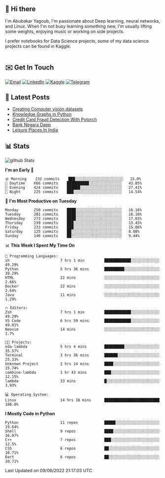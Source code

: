 ## 👋 Hi there

I'm Abubakar Yagoub, I'm passionate about Deep learning, neural networks, and
Linux. When I'm not busy learning something new, I'm usually lifting some
weights, enjoying music or working on side projects.

I prefer notebooks for Data Science projects, some of my data science projects
can be found in Kaggle. <br> <br>

## ✉️ Get In Touch

[![Email](https://img.shields.io/badge/Email-f1f1f1?style=for-the-badge&logo=gmail&logoColor=0f111a)](mailto:hi@blacksuan19.dev)
[![LinkedIn](https://img.shields.io/badge/LinkedIn-0077B5?style=for-the-badge&logo=linkedin&logoColor=white)](https://www.linkedin.com/in/blacksuan19/)
[![Kaggle](https://img.shields.io/badge/Kaggle-5acfff?style=for-the-badge&logo=kaggle&logoColor=white)](http://kaggle.com/abubakaryagob/)
[![Telegram](https://img.shields.io/badge/Telegram-2CA5E0?style=for-the-badge&logo=telegram&logoColor=white)](https://t.me/blacksuan19)

## 📩 Latest Posts

<!-- BLOG-POST-LIST:START -->
- [Creating Computer vision datasets](http://blacksuan19.dev/blog/creating-datasets/)
- [Knowledge Graphs in Python](http://blacksuan19.dev/projects/Knowledge_Graphs/)
- [Credit Card Fraud Detection With Pytorch](http://blacksuan19.dev/projects/credit-card-fraud-detection-with-pytorch/)
- [Bank Negara Dapp](http://blacksuan19.dev/projects/bank-negara/)
- [Leisure Places In India](http://blacksuan19.dev/projects/leisure-places-in-india/)
<!-- BLOG-POST-LIST:END -->

## 📊 Stats

![github Stats](https://github-readme-stats.vercel.app/api?username=blacksuan19&theme=github_dark&show_icons=true&count_private=true&custom_title=Github%20Stats&hide_border=true)

<!--START_SECTION:waka-->
**I'm an Early 🐤** 

```text
🌞 Morning    232 commits    ███░░░░░░░░░░░░░░░░░░░░░░   15.0% 
🌆 Daytime    666 commits    ██████████░░░░░░░░░░░░░░░   43.05% 
🌃 Evening    424 commits    ██████░░░░░░░░░░░░░░░░░░░   27.41% 
🌙 Night      225 commits    ███░░░░░░░░░░░░░░░░░░░░░░   14.54%

```
📅 **I'm Most Productive on Tuesday** 

```text
Monday       250 commits    ████░░░░░░░░░░░░░░░░░░░░░   16.16% 
Tuesday      281 commits    ████░░░░░░░░░░░░░░░░░░░░░   18.16% 
Wednesday    273 commits    ████░░░░░░░░░░░░░░░░░░░░░   17.65% 
Thursday     239 commits    ███░░░░░░░░░░░░░░░░░░░░░░   15.45% 
Friday       233 commits    ███░░░░░░░░░░░░░░░░░░░░░░   15.06% 
Saturday     125 commits    ██░░░░░░░░░░░░░░░░░░░░░░░   8.08% 
Sunday       146 commits    ██░░░░░░░░░░░░░░░░░░░░░░░   9.44%

```


📊 **This Week I Spent My Time On** 

```text
💬 Programming Languages: 
sh                       7 hrs 1 min         ████████████░░░░░░░░░░░░░   49.29% 
Python                   5 hrs 36 mins       █████████░░░░░░░░░░░░░░░░   39.29% 
HTML                     22 mins             ░░░░░░░░░░░░░░░░░░░░░░░░░   2.66% 
Docker                   22 mins             ░░░░░░░░░░░░░░░░░░░░░░░░░   2.64% 
Java                     11 mins             ░░░░░░░░░░░░░░░░░░░░░░░░░   1.29%

🔥 Editors: 
Zsh                      7 hrs 1 min         ████████████░░░░░░░░░░░░░   49.29% 
VS Code                  6 hrs 59 mins       ████████████░░░░░░░░░░░░░   49.01% 
Neovim                   14 mins             ░░░░░░░░░░░░░░░░░░░░░░░░░   1.7%

🐱‍💻 Projects: 
eda-lambda               5 hrs 4 mins        █████████░░░░░░░░░░░░░░░░   35.57% 
Terminal                 3 hrs 36 mins       ██████░░░░░░░░░░░░░░░░░░░   25.33% 
Unknown Project          2 hrs 14 mins       ████░░░░░░░░░░░░░░░░░░░░░   15.74% 
combine-lambda           1 hr 43 mins        ███░░░░░░░░░░░░░░░░░░░░░░   12.15% 
lambda                   33 mins             █░░░░░░░░░░░░░░░░░░░░░░░░   3.93%

💻 Operating System: 
Linux                    14 hrs 16 mins      █████████████████████████   100.0%

```

**I Mostly Code in Python** 

```text
Python                   11 repos            █████░░░░░░░░░░░░░░░░░░░░   19.64% 
Shell                    9 repos             ████░░░░░░░░░░░░░░░░░░░░░   16.07% 
C++                      7 repos             ███░░░░░░░░░░░░░░░░░░░░░░   12.5% 
CSS                      6 repos             ██░░░░░░░░░░░░░░░░░░░░░░░   10.71% 
Dart                     6 repos             ██░░░░░░░░░░░░░░░░░░░░░░░   10.71%

```



 Last Updated on 09/06/2022 21:17:03 UTC
<!--END_SECTION:waka-->
